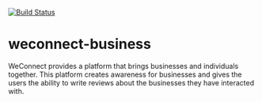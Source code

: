[![Build Status](https://travis-ci.org/klevamane/weconnect-business.svg?branch=master)](https://travis-ci.org/klevamane/weconnect-business)

# weconnect-business
WeConnect provides a platform that brings businesses and individuals together. This platform creates awareness for businesses and gives the users the ability to write reviews about the businesses they have interacted with.
